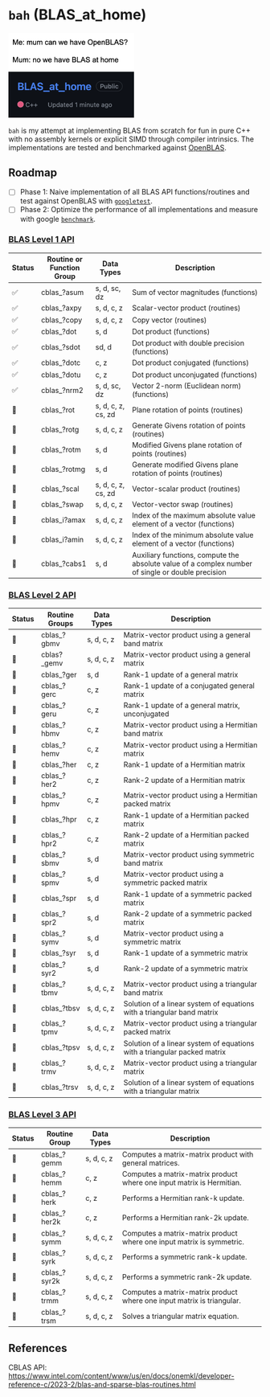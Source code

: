 # `bah` (BLAS_at_home)

<img src="./media/BLAS_at_home.png" width=250>

`bah` is my attempt at implementing BLAS from scratch for fun in pure C++ with no assembly kernels or explicit SIMD through compiler intrinsics. The implementations are tested and benchmarked against [OpenBLAS](https://github.com/OpenMathLib/OpenBLAS).

## Roadmap

- [ ] Phase 1: Naive implementation of all BLAS API functions/routines and test against OpenBLAS with [`googletest`](https://github.com/google/googletest).
- [ ] Phase 2: Optimize the performance of all implementations and measure with google [`benchmark`](https://github.com/google/benchmark).

### [BLAS Level 1 API](https://www.intel.com/content/www/us/en/docs/onemkl/developer-reference-c/2023-2/blas-level-1-routines-and-functions.html)

| Status | Routine or Function Group | Data Types         | Description                                                                                       |
| ------ | ------------------------- | ------------------ | ------------------------------------------------------------------------------------------------- |
| ✅     | cblas\_?asum              | s, d, sc, dz       | Sum of vector magnitudes (functions)                                                              |
| ✅     | cblas\_?axpy              | s, d, c, z         | Scalar-vector product (routines)                                                                  |
| ✅     | cblas\_?copy              | s, d, c, z         | Copy vector (routines)                                                                            |
| ✅     | cblas\_?dot               | s, d               | Dot product (functions)                                                                           |
| ✅     | cblas\_?sdot              | sd, d              | Dot product with double precision (functions)                                                     |
| ✅     | cblas\_?dotc              | c, z               | Dot product conjugated (functions)                                                                |
| ✅     | cblas\_?dotu              | c, z               | Dot product unconjugated (functions)                                                              |
| ✅     | cblas\_?nrm2              | s, d, sc, dz       | Vector 2-norm (Euclidean norm) (functions)                                                        |
| 🚧     | cblas\_?rot               | s, d, c, z, cs, zd | Plane rotation of points (routines)                                                               |
| 🚧     | cblas\_?rotg              | s, d, c, z         | Generate Givens rotation of points (routines)                                                     |
| 🚧     | cblas\_?rotm              | s, d               | Modified Givens plane rotation of points (routines)                                               |
| 🚧     | cblas\_?rotmg             | s, d               | Generate modified Givens plane rotation of points (routines)                                      |
| 🚧     | cblas\_?scal              | s, d, c, z, cs, zd | Vector-scalar product (routines)                                                                  |
| 🚧     | cblas\_?swap              | s, d, c, z         | Vector-vector swap (routines)                                                                     |
| 🚧     | cblas_i?amax              | s, d, c, z         | Index of the maximum absolute value element of a vector (functions)                               |
| 🚧     | cblas_i?amin              | s, d, c, z         | Index of the minimum absolute value element of a vector (functions)                               |
| 🚧     | cblas\_?cabs1             | s, d               | Auxiliary functions, compute the absolute value of a complex number of single or double precision |

### [BLAS Level 2 API](https://www.intel.com/content/www/us/en/docs/onemkl/developer-reference-c/2023-2/cblas-asum.html)

| Status | Routine Groups | Data Types | Description                                                              |
| ------ | -------------- | ---------- | ------------------------------------------------------------------------ |
| 🚧     | cblas\_?gbmv   | s, d, c, z | Matrix-vector product using a general band matrix                        |
| 🚧     | cblas?\_gemv   | s, d, c, z | Matrix-vector product using a general matrix                             |
| 🚧     | cblas\_?ger    | s, d       | Rank-1 update of a general matrix                                        |
| 🚧     | cblas\_?gerc   | c, z       | Rank-1 update of a conjugated general matrix                             |
| 🚧     | cblas\_?geru   | c, z       | Rank-1 update of a general matrix, unconjugated                          |
| 🚧     | cblas\_?hbmv   | c, z       | Matrix-vector product using a Hermitian band matrix                      |
| 🚧     | cblas\_?hemv   | c, z       | Matrix-vector product using a Hermitian matrix                           |
| 🚧     | cblas\_?her    | c, z       | Rank-1 update of a Hermitian matrix                                      |
| 🚧     | cblas\_?her2   | c, z       | Rank-2 update of a Hermitian matrix                                      |
| 🚧     | cblas\_?hpmv   | c, z       | Matrix-vector product using a Hermitian packed matrix                    |
| 🚧     | cblas\_?hpr    | c, z       | Rank-1 update of a Hermitian packed matrix                               |
| 🚧     | cblas\_?hpr2   | c, z       | Rank-2 update of a Hermitian packed matrix                               |
| 🚧     | cblas\_?sbmv   | s, d       | Matrix-vector product using symmetric band matrix                        |
| 🚧     | cblas\_?spmv   | s, d       | Matrix-vector product using a symmetric packed matrix                    |
| 🚧     | cblas\_?spr    | s, d       | Rank-1 update of a symmetric packed matrix                               |
| 🚧     | cblas\_?spr2   | s, d       | Rank-2 update of a symmetric packed matrix                               |
| 🚧     | cblas\_?symv   | s, d       | Matrix-vector product using a symmetric matrix                           |
| 🚧     | cblas\_?syr    | s, d       | Rank-1 update of a symmetric matrix                                      |
| 🚧     | cblas\_?syr2   | s, d       | Rank-2 update of a symmetric matrix                                      |
| 🚧     | cblas\_?tbmv   | s, d, c, z | Matrix-vector product using a triangular band matrix                     |
| 🚧     | cblas\_?tbsv   | s, d, c, z | Solution of a linear system of equations with a triangular band matrix   |
| 🚧     | cblas\_?tpmv   | s, d, c, z | Matrix-vector product using a triangular packed matrix                   |
| 🚧     | cblas\_?tpsv   | s, d, c, z | Solution of a linear system of equations with a triangular packed matrix |
| 🚧     | cblas\_?trmv   | s, d, c, z | Matrix-vector product using a triangular matrix                          |
| 🚧     | cblas\_?trsv   | s, d, c, z | Solution of a linear system of equations with a triangular matrix        |

### [BLAS Level 3 API](https://www.intel.com/content/www/us/en/docs/onemkl/developer-reference-c/2023-2/blas-level-3-routines.html)

| Status | Routine Group | Data Types | Description                                                            |
| ------ | ------------- | ---------- | ---------------------------------------------------------------------- |
| 🚧     | cblas\_?gemm  | s, d, c, z | Computes a matrix-matrix product with general matrices.                |
| 🚧     | cblas\_?hemm  | c, z       | Computes a matrix-matrix product where one input matrix is Hermitian.  |
| 🚧     | cblas\_?herk  | c, z       | Performs a Hermitian rank-k update.                                    |
| 🚧     | cblas\_?her2k | c, z       | Performs a Hermitian rank-2k update.                                   |
| 🚧     | cblas\_?symm  | s, d, c, z | Computes a matrix-matrix product where one input matrix is symmetric.  |
| 🚧     | cblas\_?syrk  | s, d, c, z | Performs a symmetric rank-k update.                                    |
| 🚧     | cblas\_?syr2k | s, d, c, z | Performs a symmetric rank-2k update.                                   |
| 🚧     | cblas\_?trmm  | s, d, c, z | Computes a matrix-matrix product where one input matrix is triangular. |
| 🚧     | cblas\_?trsm  | s, d, c, z | Solves a triangular matrix equation.                                   |

## References

CBLAS API: https://www.intel.com/content/www/us/en/docs/onemkl/developer-reference-c/2023-2/blas-and-sparse-blas-routines.html
